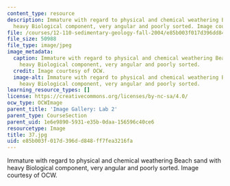 ```yaml
---
content_type: resource
description: Immature with regard to physical and chemical weathering Beach sand with
  heavy Biological component, very angular and poorly sorted. Image courtesy of OCW.
file: /courses/12-110-sedimentary-geology-fall-2004/e85b003f017d396dd848ff7fea3216fa_37.jpg
file_size: 50988
file_type: image/jpeg
image_metadata:
  caption: Immature with regard to physical and chemical weathering Beach sand with
    heavy Biological component, very angular and poorly sorted.
  credit: Image courtesy of OCW.
  image-alt: Immature with regard to physical and chemical weathering Beach sand with
    heavy Biological component, very angular and poorly sorted.
learning_resource_types: []
license: https://creativecommons.org/licenses/by-nc-sa/4.0/
ocw_type: OCWImage
parent_title: 'Image Gallery: Lab 2'
parent_type: CourseSection
parent_uid: 1e6e9890-5931-e35b-0daa-156596c40ce6
resourcetype: Image
title: 37.jpg
uid: e85b003f-017d-396d-d848-ff7fea3216fa
---
```

Immature with regard to physical and chemical weathering Beach sand with heavy Biological component, very angular and poorly sorted. Image courtesy of OCW.